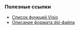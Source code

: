 ### Полезные ссылки ###

  * [Список функций Visio](http://msdn2.microsoft.com/en-us/library/aa246644%28office.11%29.aspx)
  * [Описание формата dsl-файла](http://msdn2.microsoft.com/en-us/library/bb126610(VS.80).aspx)
